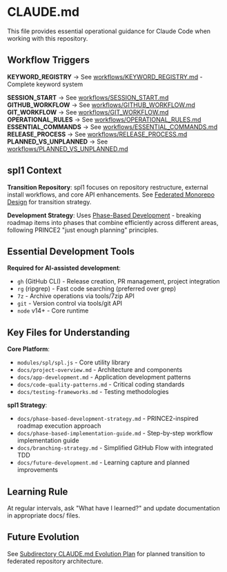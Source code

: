 # CLAUDE.md

This file provides essential operational guidance for Claude Code when working with this repository.

## Workflow Triggers

**KEYWORD_REGISTRY** → See [workflows/KEYWORD_REGISTRY.md](./workflows/KEYWORD_REGISTRY.md) - Complete keyword system

**SESSION_START** → See [workflows/SESSION_START.md](./workflows/SESSION_START.md)
**GITHUB_WORKFLOW** → See [workflows/GITHUB_WORKFLOW.md](./workflows/GITHUB_WORKFLOW.md)  
**GIT_WORKFLOW** → See [workflows/GIT_WORKFLOW.md](./workflows/GIT_WORKFLOW.md)
**OPERATIONAL_RULES** → See [workflows/OPERATIONAL_RULES.md](./workflows/OPERATIONAL_RULES.md)
**ESSENTIAL_COMMANDS** → See [workflows/ESSENTIAL_COMMANDS.md](./workflows/ESSENTIAL_COMMANDS.md)
**RELEASE_PROCESS** → See [workflows/RELEASE_PROCESS.md](./workflows/RELEASE_PROCESS.md)
**PLANNED_VS_UNPLANNED** → See [workflows/PLANNED_VS_UNPLANNED.md](./workflows/PLANNED_VS_UNPLANNED.md)

## spl1 Context

**Transition Repository**: spl1 focuses on repository restructure, external install workflows, and core API enhancements. See [Federated Monorepo Design](./docs/federated-monorepo-design.md) for transition strategy.

**Development Strategy**: Uses [Phase-Based Development](./docs/phase-based-development-strategy.md) - breaking roadmap items into phases that combine efficiently across different areas, following PRINCE2 "just enough planning" principles.


## Essential Development Tools

**Required for AI-assisted development**:
- `gh` (GitHub CLI) - Release creation, PR management, project integration
- `rg` (ripgrep) - Fast code searching (preferred over grep)
- `7z` - Archive operations via tools/7zip API
- `git` - Version control via tools/git API
- `node` v14+ - Core runtime

## Key Files for Understanding

**Core Platform**:
- `modules/spl/spl.js` - Core utility library
- `docs/project-overview.md` - Architecture and components  
- `docs/app-development.md` - Application development patterns
- `docs/code-quality-patterns.md` - Critical coding standards
- `docs/testing-frameworks.md` - Testing methodologies

**spl1 Strategy**:
- `docs/phase-based-development-strategy.md` - PRINCE2-inspired roadmap execution approach
- `docs/phase-based-implementation-guide.md` - Step-by-step workflow implementation guide
- `docs/branching-strategy.md` - Simplified GitHub Flow with integrated TDD
- `docs/future-development.md` - Learning capture and planned improvements


## Learning Rule

At regular intervals, ask "What have I learned?" and update documentation in appropriate docs/ files.

## Future Evolution

See [Subdirectory CLAUDE.md Evolution Plan](./docs/subdirectory-claude-md-plan.md) for planned transition to federated repository architecture.